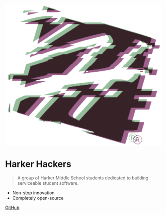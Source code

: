 ![](logo.png ':size=200')

# Harker Hackers

> A group of Harker Middle School students dedicated to building serviceable student software.

- Non-stop innovation
- Completely open-source

[GitHub](https://github.com/Harker-Hackers)

